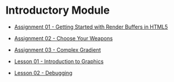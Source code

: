 Introductory Module
===================

* [Assignment 01 - Getting Started with Render Buffers in HTML5](../assignments/01.md)
* [Assignment 02 - Choose Your Weapons](../assignments/02.md)
* [Assignment 03 - Complex Gradient](../assignments/03.md)

* [Lesson 01 - Introduction to Graphics](Introduction/lesson01.md)
* [Lesson 02 - Debugging](Introduction/lesson02.md)
